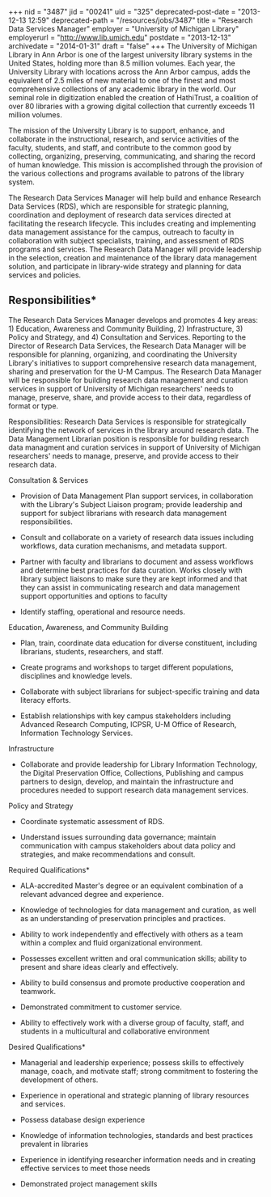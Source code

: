+++
nid = "3487"
jid = "00241"
uid = "325"
deprecated-post-date = "2013-12-13 12:59"
deprecated-path = "/resources/jobs/3487"
title = "Research Data Services Manager"
employer = "University of Michigan Library"
employerurl = "http://www.lib.umich.edu"
postdate = "2013-12-13"
archivedate = "2014-01-31"
draft = "false"
+++
The University of Michigan Library in Ann Arbor is one of the largest
university library systems in the United States, holding more than 8.5
million volumes. Each year, the University Library with locations across
the Ann Arbor campus, adds the equivalent of 2.5 miles of new material
to one of the finest and most comprehensive collections of any academic
library in the world. Our seminal role in digitization enabled the
creation of HathiTrust, a coalition of over 80 libraries with a growing
digital collection that currently exceeds 11 million volumes.

The mission of the University Library is to support, enhance, and
collaborate in the instructional, research, and service activities of
the faculty, students, and staff, and contribute to the common good by
collecting, organizing, preserving, communicating, and sharing the
record of human knowledge. This mission is accomplished through the
provision of the various collections and programs available to patrons
of the library system.

The Research Data Services Manager will help build and enhance Research
Data Services (RDS), which are responsible for strategic planning,
coordination and deployment of research data services directed at
facilitating the research lifecycle. This includes creating and
implementing data management assistance for the campus, outreach to
faculty in collaboration with subject specialists, training, and
assessment of RDS programs and services. The Research Data Manager will
provide leadership in the selection, creation and maintenance of the
library data management solution, and participate in library-wide
strategy and planning for data services and policies.

Responsibilities*
------------------

The Research Data Services Manager develops and promotes 4 key areas: 1)
Education, Awareness and Community Building, 2) Infrastructure, 3)
Policy and Strategy, and 4) Consultation and Services. Reporting to the
Director of Research Data Services, the Research Data Manager will be
responsible for planning, organizing, and coordinating the University
Library's initiatives to support comprehensive research data
management, sharing and preservation for the U-M Campus.
The Research Data Manager will be responsible for building research data
management and curation services in support of University of Michigan
researchers' needs to manage, preserve, share, and provide access to
their data, regardless of format or type.

Responsibilities:
Research Data Services is responsible for strategically identifying the
network of services in the library around research data. The Data
Management Librarian position is responsible for building research data
managment and curation services in support of University of Michigan
researchers' needs to manage, preserve, and provide access to their
research data.

Consultation & Services

-  Provision of Data Management Plan support services, in collaboration
with the Library's Subject Liaison program; provide leadership and
support for subject librarians with research data management
responsibilities.

-  Consult and collaborate on a variety of research data issues
including workflows, data curation mechanisms, and metadata support.

-  Partner with faculty and librarians to document and assess workflows
and determine best practices for data curation. Works closely with
library subject liaisons to make sure they are kept informed and that
they can assist in communicating research and data management support
opportunities and options to faculty

-  Identify staffing, operational and resource needs.

Education, Awareness, and Community Building

-  Plan, train, coordinate data education for diverse constituent,
including librarians, students, researchers, and staff.

-  Create programs and workshops to target different populations,
disciplines and knowledge levels.

-  Collaborate with subject librarians for subject-specific training and
data literacy efforts.

-  Establish relationships with key campus stakeholders including
Advanced Research Computing, ICPSR, U-M Office of Research, Information
Technology Services.

Infrastructure

-  Collaborate and provide leadership for Library Information
Technology, the Digital Preservation Office, Collections, Publishing and
campus partners to design, develop, and maintain the infrastructure and
procedures needed to support research data management services.

Policy and Strategy

-  Coordinate systematic assessment of RDS.

-  Understand issues surrounding data governance; maintain communication
with campus stakeholders about data policy and strategies, and make
recommendations and consult.
  
Required Qualifications*


-  ALA-accredited Master's degree or an equivalent combination of a
relevant advanced degree and experience.

-  Knowledge of technologies for data management and curation, as well
as an understanding of preservation principles and practices.

-  Ability to work independently and effectively with others as a team
within a complex and fluid organizational environment.

-  Possesses excellent written and oral communication skills; ability to
present and share ideas clearly and effectively.

-  Ability to build consensus and promote productive cooperation and
teamwork.

-  Demonstrated commitment to customer service.

-  Ability to effectively work with a diverse group of faculty, staff,
and students in a multicultural and collaborative environment

Desired Qualifications*


-  Managerial and leadership experience; possess skills to effectively
manage, coach, and motivate staff; strong commitment to fostering the
development of others.

-  Experience in operational and strategic planning of library resources
and services.

-  Possess database design experience

-  Knowledge of information technologies, standards and best practices
prevalent in libraries

-  Experience in identifying researcher information needs and in
creating effective services to meet those needs

-  Demonstrated project management skills
